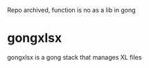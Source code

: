 Repo archived, function is no as a lib in gong

# gongxlsx

gongxlsx is a gong stack that manages XL files 
